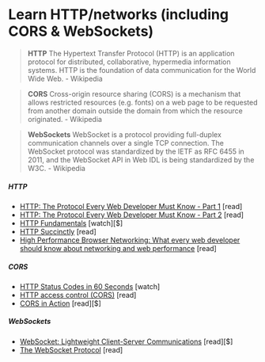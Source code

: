 # Learn HTTP/networks (including CORS & WebSockets)

> **HTTP** The Hypertext Transfer Protocol (HTTP) is an application protocol for distributed, collaborative, hypermedia information systems. HTTP is the foundation of data communication for the World Wide Web. - Wikipedia

> **CORS** Cross-origin resource sharing (CORS) is a mechanism that allows restricted resources (e.g. fonts) on a web page to be requested from another domain outside the domain from which the resource originated. - Wikipedia
  
>**WebSockets** WebSocket is a protocol providing full-duplex communication channels over a single TCP connection. The WebSocket protocol was standardized by the IETF as RFC 6455 in 2011, and the WebSocket API in Web IDL is being standardized by the W3C. - Wikipedia

##### HTTP

* [HTTP: The Protocol Every Web Developer Must Know - Part 1](http://code.tutsplus.com/tutorials/http-the-protocol-every-web-developer-must-know-part-1--net-31177) [read]
* [HTTP: The Protocol Every Web Developer Must Know - Part 2](http://code.tutsplus.com/tutorials/http-the-protocol-every-web-developer-must-know-part-2--net-31155) [read]
* [HTTP Fundamentals](http://www.pluralsight.com/courses/xhttp-fund) [watch][$]
* [HTTP Succinctly](http://code.tutsplus.com/series/http-succinctly--net-33683) [read]
* [High Performance Browser Networking: What every web developer should know about networking and web performance](http://chimera.labs.oreilly.com/books/1230000000545/index.html) [read]

##### CORS

* [HTTP Status Codes in 60 Seconds](http://webdesign.tutsplus.com/tutorials/http-status-codes-in-60-seconds--cms-24317) [watch]
* [HTTP access control (CORS)](https://developer.mozilla.org/en-US/docs/Web/HTTP/Access_control_CORS) [read]
* [CORS in Action](https://www.manning.com/books/cors-in-action) [read][$]

##### WebSockets

* [WebSocket: Lightweight Client-Server Communications](http://www.amazon.com/WebSocket-Client-Server-Communications-Andrew-Lombardi/dp/1449369278/ref=sr_1_1) [read][$]
* [The WebSocket Protocol](https://tools.ietf.org/html/rfc6455) [read]
